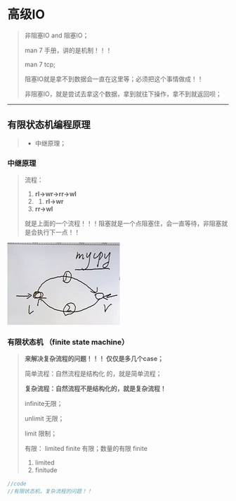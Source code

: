 # 高级IO

> 非阻塞IO and 阻塞IO；
>
>man 7 手册，讲的是机制！！！
>
>man 7 tcp;
>
>阻塞IO就是拿不到数据会一直在这里等；必须把这个事情做成！！
>
>非阻塞IO，就是尝试去拿这个数据，拿到就往下操作，拿不到就返回呗；

----

## 有限状态机编程原理

>* 中继原理；

### 中继原理

>流程：
>
>1. **rl->wr->rr->wl**  
>2. 1. **rl->wr**
>   2. **rr->wl**
>
>就是上面的一个流程！！！阻塞就是一个点阻塞住，会一直等待，非阻塞就是会执行下一点！！

![image-20230514183515697](./image/image-20230514183515697.png)





### 有限状态机 （finite state machine）

>**来解决复杂流程的问题！！！ 仅仅是多几个case；**
>
> 简单流程：自然流程是结构化 的，就是简单流程；
>
>**复杂流程：自然流程不是结构化的，就是复杂流程！**
>
>infinite无限；
>
>unlimit  无限；
>
>limit 限制；
>
>有限： limited finite  有限；数量的有限 finite
>
>1. limited
>2. finitude

````c
//code
//有限状态机，复杂流程的问题！！


````

